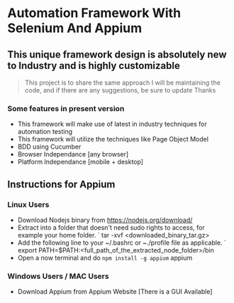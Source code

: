 # Automation Framework With Selenium And Appium
## This unique framework design is absolutely new to Industry and is highly customizable
> This project is to share the same approach 
> I will be maintaining the code, and if there are any suggestions, be sure to update 
> Thanks

### Some features in present version

* This framework will make use of latest in industry techniques for automation testing
* This framework will utilize the techniques like Page Object Model
* BDD using Cucumber
* Browser Independance [any browser]
* Platform Independance [mobile + desktop]


## Instructions for Appium

### Linux Users
* Download Nodejs binary from https://nodejs.org/download/
* Extract into a folder that doesn't need sudo rights to access, for example your home folder.
` tar -xvf <downloaded_binary_tar.gz>
* Add the following line to your ~/.bashrc or ~./profile file as applicable.
` export PATH=$PATH:<full_path_of_the_extracted_node_folder>/bin
* Open a now terminal and do
` npm install -g appium
` appium

### Windows Users / MAC Users
* Download Appium from Appium Website [There is a GUI Available]